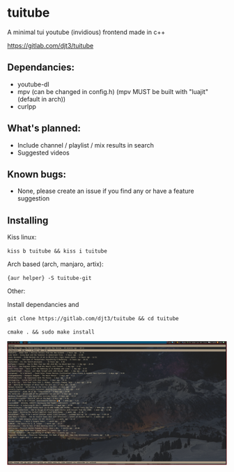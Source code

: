 # tuitube
A minimal tui youtube (invidious) frontend made in c++

https://gitlab.com/djt3/tuitube

## Dependancies:
- youtube-dl
- mpv (can be changed in config.h) (mpv MUST be built with "luajit" (default in arch))
- curlpp

## What's planned:
- Include channel / playlist / mix results in search
- Suggested videos

## Known bugs:
- None, please create an issue if you find any or have a feature suggestion

## Installing
Kiss linux:

`kiss b tuitube && kiss i tuitube`

Arch based (arch, manjaro, artix):

`{aur helper} -S tuitube-git`

Other:

Install dependancies and

`git clone https://gitlab.com/djt3/tuitube && cd tuitube`

`cmake . && sudo make install`

![Screenshot](https://github.com/djt3/tuitube/blob/master/tuitube.png?raw=true)
